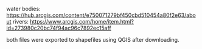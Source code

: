 water bodies: https://hub.arcgis.com/content/e750071279bf450cbd510454a80f2e63/about
rivers: https://www.arcgis.com/home/item.html?id=273980c20bc74f94ac96c7892ec15aff

both files were exported to shapefiles using QGIS after downloading.
